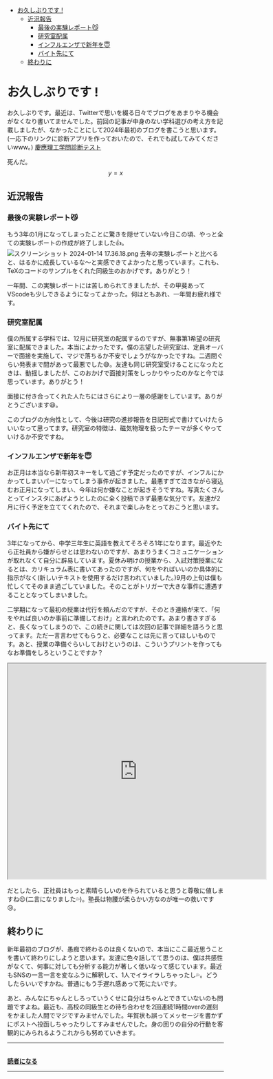 <!--
{"id":"6801883189074871958","title":"2024年一発目の投稿！","categories":["大学生"],"updated":"2024-01-14T00:47:58+09:00","edited":"2024-01-15T14:38:41+09:00","draft":"no"}
-->

- [お久しぶりです !](#お久しぶりです-)
  - [近況報告](#近況報告)
    - [最後の実験レポート😼](#最後の実験レポート)
    - [研究室配属](#研究室配属)
    - [インフルエンザで新年を😇](#インフルエンザで新年を)
    - [バイト先にて](#バイト先にて)
  - [終わりに](#終わりに)

# お久しぶりです !
お久しぶりです。最近は、Twitterで思いを綴る日々でブログをあまりやる機会がなくなり書いてませんでした。前回の記事が中身のない学科選びの考え方を記載しましたが、なかったことにして2024年最初のブログを書こうと思います。(一応下のリンクに診断アプリを作っておいたので、それでも試してみてくださいwww。)
[慶應理工学問診断テスト](https://selfishegg.github.io/tyrano_sample/?fbclid=PAAaYgNyw8qrH3ewgb0xeqVvPRI6-I213emWSJVJe9UNFCi-g84lMIrdLFgW0_aem_ARoXVkq1P1PORZLzDoStq19rvnge6Z0rUeLfp2T4D8TgmL-pvZU1H-JW5sEaDjDf4kM)

死んだ。
$$
y = x
$$

## 近況報告

### 最後の実験レポート😼
もう3年の1月になってしまったことに驚きを隠せていない今日この頃、やっと全ての実験レポートの作成が終了しました👍。
![スクリーンショット 2024-01-14 17.36.18.png](https://cdn-ak.f.st-hatena.com/images/fotolife/s/selfishegg/20240114/20240114173639.png)
去年の実験レポートと比べると、はるかに成長しているな〜と実感できてよかったと思っています。これも、TeXのコードのサンプルをくれた同級生のおかげです。ありがとう！

一年間、この実験レポートには苦しめられてきましたが、その甲斐あってVScodeも少しできるようになってよかった。何はともあれ、一年間お疲れ様です。

### 研究室配属
僕の所属する学科では、12月に研究室の配属するのですが、無事第1希望の研究室に配属できました。本当によかったです。僕の志望した研究室は、定員オーバーで面接を実施して、マジで落ちるか不安でしょうがなかったですね。二週間ぐらい発表まで間があって最悪でした😅。友達も同じ研究室受けることになったときは、動揺しましたが、このおかげで面接対策をしっかりやったのかなと今では思っています。ありがとう！

面接に付き合ってくれた人たちにはさらにより一層の感謝をしています。ありがとうございます😆。

このブログの方向性として、今後は研究の進捗報告を日記形式で書けていけたらいいなって思ってます。研究室の特徴は、磁気物理を扱ったテーマが多くやっていけるか不安ですね。

### インフルエンザで新年を😇
お正月は本当なら新年初スキーをして過ごす予定だったのですが、インフルにかかってしまいパーになってしまう事件が起きました。最悪すぎて泣きながら寝込むお正月になってしまい、今年は何か嫌なことが起きそうですね。写真たくさんとってインスタにあげようとしたのに全く投稿できず最悪な気分です。友達が2月に行く予定を立ててくれたので、それまで楽しみをとっておこうと思います。

### バイト先にて
3年になってから、中学三年生に英語を教えてそろそろ1年になります。最近やたら正社員から嫌がらせとは思わないのですが、あまりうまくコミュニケーションが取れなくて自分に辟易しています。夏休み明けの授業から、入試対策授業になるとは、カリキュラム表に書いてあったのですが、何をやればいいのか具体的に指示がなく(新しいテキストを使用するだけ言われていました。)9月の上旬は僕も忙しくてそのまま過ごしていました。そのことがトリガーで大きな事件に遭遇することとなってしまいました。

二学期になって最初の授業は代行を頼んだのですが、そのとき連絡が来て、「何をやれば良いのか事前に準備しておけ」と言われたのです。あまり書きすぎると、長くなってしまうので、この続きに関しては次回の記事で詳細を語ろうと思ってます。ただ一言言わせてもらうと、必要なことは先に言ってほしいものです。あと、授業の準備ぐらいしておけというのは、こういうプリントを作ってもなお準備をしろということですか？
<p><iframe src="https://drive.google.com/file/d/1LAo1bBkBCdHxNg6MmySbuAjVWMIYqeQM/preview" width="600" height="500"></iframe></p>
だとしたら、正社員はもっと素晴らしいのを作られていると思うと尊敬に値しますね😣(二言になりました💦)。塾長は物腰が柔らかい方なのが唯一の救いです😢。

## 終わりに
新年最初のブログが、愚痴で終わるのは良くないので、本当にここ最近思うことを書いて終わりにしようと思います。友達に色々話してて思うのは、僕は共感性がなくて、何事に対しても分析する能力が著しく低いなって感じています。最近もSNSの一言一言を変なふうに解釈して、1人でイライラしちゃったし💦。どうしたらいいですかね。普通にもう手遅れ感あって死にたいです。

あと、みんなにちゃんとしろっていうくせに自分はちゃんとできていないのも問題ですよね。最近も、高校の同級生との待ち合わせを2回連続1時間overの遅刻をかました人間でマジですみませんでした。年賀状も誤ってメッセージを書かずにポストへ投函しちゃったりしてすみませんでした。身の回りの自分の行動を客観的にみられるようこれからも努めていきます。



***
__</div>
<br /><a href="http://blog.hatena.ne.jp/selfishegg/selfishegg.hatenablog.com/subscribe" target="_blank" rel="noopener">読者になる</a></p>__
***

